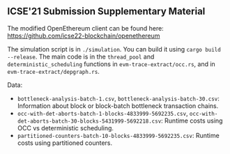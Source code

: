 ## ICSE'21 Submission Supplementary Material

The modified OpenEthereum client can be found here: https://github.com/icse22-blockchain/openethereum

The simulation script is in `./simulation`. You can build it using `cargo build --release`. The main code is in the `thread_pool` and `deterministic_scheduling` functions in `evm-trace-extract/occ.rs`, and in `evm-trace-extract/depgraph.rs`.

Data:
- `bottleneck-analysis-batch-1.csv`, `bottleneck-analysis-batch-30.csv`: Information about block or block-batch bottleneck transaction chains.
- `occ-with-det-aborts-batch-1-blocks-4833999-5692235.csv`, `occ-with-det-aborts-batch-30-blocks-5431999-5692218.csv`: Runtime costs using OCC vs deterministic scheduling.
- `partitioned-counters-batch-10-blocks-4833999-5692235.csv`: Runtime costs using partitioned counters.